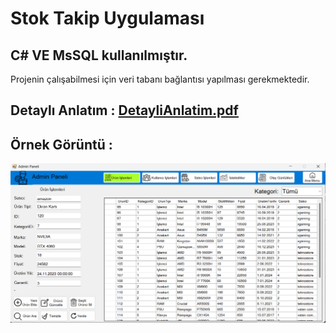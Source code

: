 # Stok Takip Uygulaması

## C# VE MsSQL kullanılmıştır. 
Projenin çalışabilmesi için veri tabanı bağlantısı yapılması gerekmektedir.

## Detaylı Anlatım : [DetayliAnlatim.pdf](https://github.com/azsaritas/stok_takip_uygulamasi/blob/main/DetayliAnlatim.pdf)

## Örnek Görüntü :
![cikti2.png](https://github.com/azsaritas/stok_takip_uygulamasi/blob/main/Dosyalar/cikti2.png)
